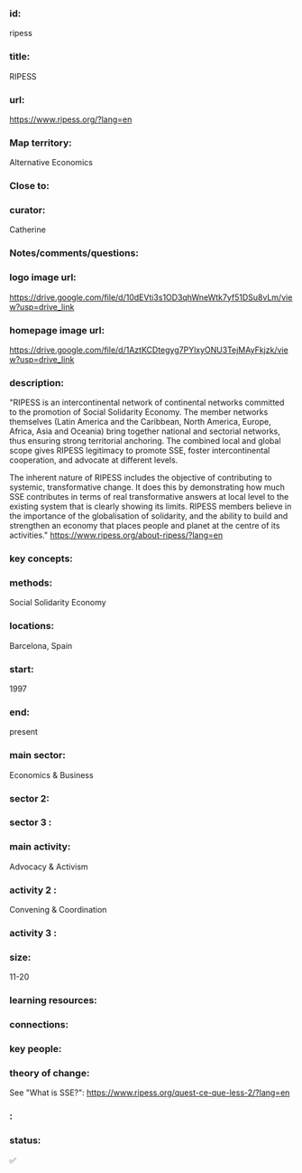 ### id: 
  ripess
### title: 
  RIPESS
### url: 
  https://www.ripess.org/?lang=en
### Map territory: 
  Alternative Economics
### Close to: 
  
### curator: 
  Catherine
### Notes/comments/questions: 
  
### logo image url: 
  https://drive.google.com/file/d/10dEVti3s1OD3qhWneWtk7yf51DSu8vLm/view?usp=drive_link
### homepage image url: 
  https://drive.google.com/file/d/1AztKCDtegyg7PYlxyONU3TejMAyFkjzk/view?usp=drive_link
### description: 
  "RIPESS is an intercontinental network of continental networks committed to the promotion of Social Solidarity Economy. The member networks themselves (Latin America and the Caribbean, North America, Europe, Africa, Asia and Oceania) bring together national and sectorial networks, thus ensuring strong territorial anchoring. The combined local and global scope gives RIPESS legitimacy to promote SSE, foster intercontinental cooperation, and advocate at different levels. 

The inherent nature of RIPESS includes the objective of contributing to systemic, transformative change. It does this by demonstrating how much SSE contributes in terms of real transformative answers at local level to the existing system that is clearly showing its limits. RIPESS members believe in the importance of the globalisation of solidarity, and the ability to build and strengthen an economy that places people and planet at the centre of its activities."
https://www.ripess.org/about-ripess/?lang=en 
### key concepts: 
  
### methods: 
  Social Solidarity Economy
### locations: 
  Barcelona, Spain
### start: 
  1997
### end: 
  present
### main sector: 
  Economics & Business
### sector 2: 
  
### sector 3 : 
  
### main activity: 
  Advocacy & Activism
### activity 2 : 
  Convening & Coordination
### activity 3 : 
  
### size: 
  11-20
### learning resources: 
  
### connections: 
  
### key people: 
  
### theory of change: 
  See "What is SSE?": https://www.ripess.org/quest-ce-que-less-2/?lang=en 
### : 
  
### status: 
  ✅
